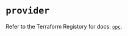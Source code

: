 # `provider`

Refer to the Terraform Registory for docs: [`opc`](https://www.terraform.io/docs/providers/opc).
